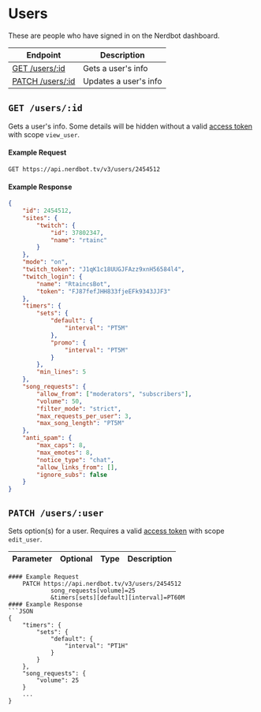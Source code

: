 # Users

These are people who have signed in on the Nerdbot dashboard.

|Endpoint|Description|
|---|---|
|[GET /users/:id](#get-usersid)|Gets a user's info|
|[PATCH /users/:id](#patch-usersid)|Updates a user's info|

## `GET /users/:id`
Gets a user's info. Some details will be hidden without a valid [access token](../authentication.md) with scope `view_user`.

#### Example Request
    GET https://api.nerdbot.tv/v3/users/2454512
#### Example Response
```JSON
{
    "id": 2454512,
    "sites": {
        "twitch": {
            "id": 37802347,
            "name": "rtainc"
        }
    },
    "mode": "on",
    "twitch_token": "J1qK1c18UUGJFAzz9xnH56584l4",
    "twitch_login": {
        "name": "RtaincsBot",
        "token": "FJ87fefJHH833fjeEFk9343JJF3"
    },
    "timers": {
        "sets": {
            "default": {
                "interval": "PT5M"
            },
            "promo": {
                "interval": "PT5M"
            }
        },
        "min_lines": 5
    },
    "song_requests": {
        "allow_from": ["moderators", "subscribers"],
        "volume": 50,
        "filter_mode": "strict",
        "max_requests_per_user": 3,
        "max_song_length": "PT5M"
    },
    "anti_spam": {
        "max_caps": 8,
        "max_emotes": 8,
        "notice_type": "chat",
        "allow_links_from": [],
        "ignore_subs": false
    }
}
```
## `PATCH /users/:user`
Sets option(s) for a user. Requires a valid [access token](../authentication.md) with scope `edit_user`.

|Parameter|Optional|Type|Description|
---|---|---|---
```
#### Example Request
    PATCH https://api.nerdbot.tv/v3/users/2454512
            song_requests[volume]=25
            &timers[sets][default][interval]=PT60M
#### Example Response
```JSON
{
    "timers": {
        "sets": {
            "default": {
                "interval": "PT1H"
            }
        }
    },
    "song_requests": {
        "volume": 25
    }
    ...
}
```
